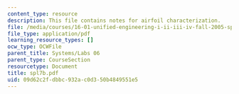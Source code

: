 ```yaml
---
content_type: resource
description: This file contains notes for airfoil characterization.
file: /media/courses/16-01-unified-engineering-i-ii-iii-iv-fall-2005-spring-2006/09d62c2fdbbc932ac0d350b4849551e5_spl7b.pdf
file_type: application/pdf
learning_resource_types: []
ocw_type: OCWFile
parent_title: Systems/Labs 06
parent_type: CourseSection
resourcetype: Document
title: spl7b.pdf
uid: 09d62c2f-dbbc-932a-c0d3-50b4849551e5
---
```

